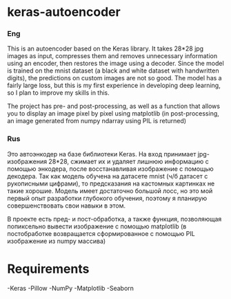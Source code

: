 # keras-autoencoder

### Eng

This is an autoencoder based on the Keras library. It takes 28*28 jpg images as input, compresses them and removes unnecessary information using an encoder, then restores the image using a decoder. Since the model is trained on the mnist dataset (a black and white dataset with handwritten digits), the predictions on custom images are not so good. The model has a fairly large loss, but this is my first experience in developing deep learning, so I plan to improve my skills in this.

The project has pre- and post-processing, as well as a function that allows you to display an image pixel by pixel using matplotlib (in post-processing, an image generated from numpy ndarray using PIL is returned)

### Rus

Это автоэнкодер на базе библиотеки Keras. На вход принимает jpg-изображения 28*28, сжимает их и удаляет лишнюю информацию с помощью энкодера, после восстанавливая изображение с помощью декодера. Так как модель обучена на датасете mnist (ч/б датасет с рукописными цифрами), то предсказания на кастомных картинках не такие хорошие. Модель имеет достаточно большой лосс, но это мой первый опыт разработки глубокого обучения, поэтому я планирую совершенствовать свои навыки в этом.

В проекте есть пред- и пост-обработка, а также функция, позволяющая попиксельно вывести изображение с помощью matplotlib (в постобработке возвращается сформированное с помощью PIL изображение из numpy массива)

# Requirements

-Keras
-Pillow
-NumPy
-Matplotlib
-Seaborn
